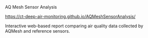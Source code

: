 AQ Mesh Sensor Analysis 

https://ct-deep-air-monitoring.github.io/AQMeshSensorAnalysis/

Interactive web-based report comparing air quality data collected by AQMesh and reference sensors.
